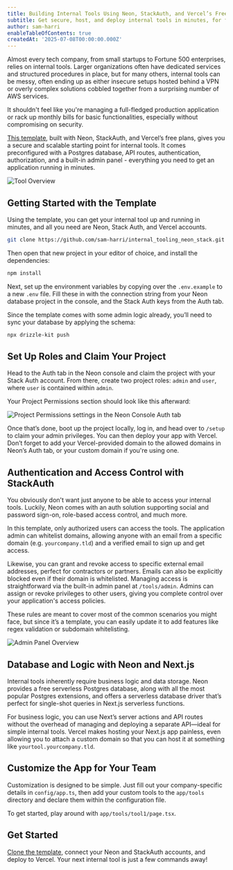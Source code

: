 ```yaml
---
title: Building Internal Tools Using Neon, StackAuth, and Vercel’s Free Plans
subtitle: Get secure, host, and deploy internal tools in minutes, for free
author: sam-harri
enableTableOfContents: true
createdAt: '2025-07-08T00:00:00.000Z'
---
```


Almost every tech company, from small startups to Fortune 500 enterprises, relies on internal tools. Larger organizations often have dedicated services and structured procedures in place, but for many others, internal tools can be messy, often ending up as either insecure setups hosted behind a VPN or overly complex solutions cobbled together from a surprising number of AWS services.

It shouldn't feel like you're managing a full-fledged production application or rack up monthly bills for basic functionalities, especially without compromising on security.

[This template](https://github.com/sam-harri/internal_tooling_neon_stack), built with Neon, StackAuth, and Vercel’s free plans, gives you a secure and scalable starting point for internal tools. It comes preconfigured with a Postgres database, API routes, authentication, authorization, and a built-in admin panel - everything you need to get an application running in minutes.

![Tool Overview](/guides/images/internal-tool-template/internal-tool-template.gif)

## Getting Started with the Template

Using the template, you can get your internal tool up and running in minutes, and all you need are Neon, Stack Auth, and Vercel accounts.

```bash
git clone https://github.com/sam-harri/internal_tooling_neon_stack.git
```

Then open that new project in your editor of choice, and install the dependencies:

```bash
npm install
```

Next, set up the environment variables by copying over the `.env.example` to a new `.env` file. Fill these in with the connection string from your Neon database project in the console, and the Stack Auth keys from the Auth tab.

Since the template comes with some admin logic already, you’ll need to sync your database by applying the schema:

```bash
npx drizzle-kit push
```

## Set Up Roles and Claim Your Project

Head to the Auth tab in the Neon console and claim the project with your Stack Auth account. From there, create two project roles: `admin` and `user`, where `user` is contained within `admin`.

Your Project Permissions section should look like this afterward:

![Project Permissions settings in the Neon Console Auth tab](/guides/images/internal-tool-template/project-permissions.png)

Once that’s done, boot up the project locally, log in, and head over to `/setup` to claim your admin privileges. You can then deploy your app with Vercel. Don’t forget to add your Vercel-provided domain to the allowed domains in Neon’s Auth tab, or your custom domain if you're using one.

## Authentication and Access Control with StackAuth

You obviously don't want just anyone to be able to access your internal tools. Luckily, Neon comes with an auth solution supporting social and password sign-on, role-based access control, and much more.

In this template, only authorized users can access the tools. The application admin can whitelist domains, allowing anyone with an email from a specific domain (e.g. `yourcompany.tld`) and a verified email to sign up and get access.

Likewise, you can grant and revoke access to specific external email addresses, perfect for contractors or partners. Emails can also be explicitly blocked even if their domain is whitelisted. Managing access is straightforward via the built-in admin panel at `/tools/admin`. Admins can assign or revoke privileges to other users, giving you complete control over your application's access policies.

These rules are meant to cover most of the common scenarios you might face, but since it’s a template, you can easily update it to add features like regex validation or subdomain whitelisting.

![Admin Panel Overview](/guides/images/internal-tool-template/admin-page.png)

## Database and Logic with Neon and Next.js

Internal tools inherently require business logic and data storage. Neon provides a free serverless Postgres database, along with all the most popular Postgres extensions, and offers a serverless database driver that’s perfect for single-shot queries in Next.js serverless functions.

For business logic, you can use Next’s server actions and API routes without the overhead of managing and deploying a separate API—ideal for simple internal tools. Vercel makes hosting your Next.js app painless, even allowing you to attach a custom domain so that you can host it at something like `yourtool.yourcompany.tld`.

## Customize the App for Your Team

Customization is designed to be simple. Just fill out your company-specific details in `config/app.ts`, then add your custom tools to the `app/tools` directory and declare them within the configuration file.

To get started, play around with `app/tools/tool1/page.tsx`.

## Get Started

[Clone the template](https://github.com/sam-harri/internal_tooling_neon_stack), connect your Neon and StackAuth accounts, and deploy to Vercel. Your next internal tool is just a few commands away!
